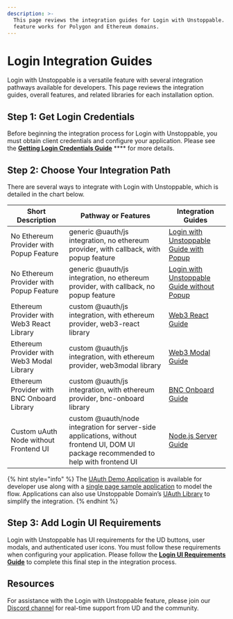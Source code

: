```yaml
---
description: >-
  This page reviews the integration guides for Login with Unstoppable. This
  feature works for Polygon and Ethereum domains.
---
```


# Login Integration Guides

Login with Unstoppable is a versatile feature with several integration pathways available for developers. This page reviews the integration guides, overall features, and related libraries for each installation option.

## Step 1: Get Login Credentials

Before beginning the integration process for Login with Unstoppable, you must obtain client credentials and configure your application. Please see the [**Getting Login Credentials Guide**](../getting-login-credentials.md) **** for more details.

## Step 2: Choose Your Integration Path

There are several ways to integrate with Login with Unstoppable, which is detailed in the chart below.

| Short Description                          | Pathway or Features                                                                                                                   | Integration Guides                                                   |
| ------------------------------------------ | ------------------------------------------------------------------------------------------------------------------------------------- | -------------------------------------------------------------------- |
| No Ethereum Provider with Popup Feature    | generic @uauth/js integration, no ethereum provider, with callback, with popup feature                                                | [Login with Unstoppable Guide with Popup](login-with-popup.md)       |
| No Ethereum Provider with Popup Feature    | generic @uauth/js integration, no ethereum provider, with callback, no popup feature                                                  | [Login with Unstoppable Guide without Popup](login-without-popup.md) |
| Ethereum Provider with Web3 React Library  | custom @uauth/js integration, with ethereum provider, web3-react library                                                              | [Web3 React Guide](web3-react-guide.md)                              |
| Ethereum Provider with Web3 Modal Library  | custom @uauth/js integration, with ethereum provider, web3modal library                                                               | [Web3 Modal Guide](web3-modal-guide.md)                              |
| Ethereum Provider with BNC Onboard Library | custom @uauth/js integration, with ethereum provider, bnc-onboard library                                                             | [BNC Onboard Guide](bnc-onboard-guide.md)                            |
| Custom uAuth Node without Frontend UI      | custom @uauth/node integration for server-side applications, without frontend UI, DOM UI package recommended to help with frontend UI | [Node.js Server Guide](node-js-server-guide.md)                      |

{% hint style="info" %}
The [UAuth Demo Application](https://uauth-demo.uc.r.appspot.com) is available for developer use along with a [single page sample application](https://github.com/unstoppabledomains/uauth/tree/main/examples/spa/src) to model the flow. Applications can also use Unstoppable Domain’s [UAuth Library](https://github.com/unstoppabledomains/uauth) to simplify the integration.&#x20;
{% endhint %}

## Step 3: Add Login UI Requirements

Login with Unstoppable has UI requirements for the UD buttons, user modals, and authenticated user icons. You must follow these requirements when configuring your application. Please follow the [**Login UI Requirements Guide**](../login-ui-requirements.md) to complete this final step in the integration process.

## Resources

For assistance with the Login with Unstoppable feature, please join our [Discord channel](https://discord.gg/b6ZVxSZ9Hn) for real-time support from UD and the community.

